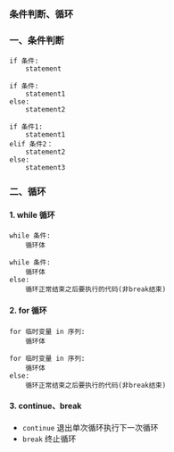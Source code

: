 ### 条件判断、循环
### 一、条件判断
```
if 条件:
    statement
  
if 条件:
    statement1
else:
    statement2
  
if 条件1:
    statement1
elif 条件2：
    statement2
else:
    statement3
```


### 二、循环
#### 1. while 循环
```
while 条件:
    循环体
    
while 条件:
    循环体
else:
    循环正常结束之后要执⾏的代码(非break结束)
```

#### 2. for 循环
```
for 临时变量 in 序列:
    循环体
    
for 临时变量 in 序列:
    循环体
else:
    循环正常结束之后要执⾏的代码(非break结束)
```


#### 3. continue、break
* `continue` 退出单次循环执⾏下⼀次循环
* `break`    终⽌循环